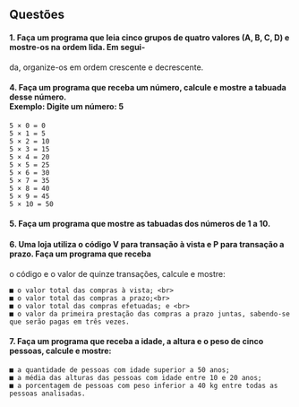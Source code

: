 ## Questões
#### 1. Faça um programa que leia cinco grupos de quatro valores (A, B, C, D) e mostre-os na ordem lida. Em segui-
da, organize-os em ordem crescente e decrescente.

#### 4. Faça um programa que receba um número, calcule e mostre a tabuada desse número. <br>Exemplo: Digite um número: 5

    5 × 0 = 0
    5 × 1 = 5
    5 × 2 = 10 
    5 × 3 = 15 
    5 × 4 = 20 
    5 × 5 = 25 
    5 × 6 = 30 
    5 × 7 = 35 
    5 × 8 = 40
    5 × 9 = 45 
    5 × 10 = 50

#### 5. Faça um programa que mostre as tabuadas dos números de 1 a 10.

#### 6. Uma loja utiliza o código V para transação à vista e P para transação a prazo. Faça um programa que receba
o código e o valor de quinze transações, calcule e mostre:<br>

    ■ o valor total das compras à vista; <br>
    ■ o valor total das compras a prazo;<br>
    ■ o valor total das compras efetuadas; e <br>
    ■ o valor da primeira prestação das compras a prazo juntas, sabendo-se que serão pagas em três vezes.

#### 7. Faça um programa que receba a idade, a altura e o peso de cinco pessoas, calcule e mostre: <br>
    ■ a quantidade de pessoas com idade superior a 50 anos;
    ■ a média das alturas das pessoas com idade entre 10 e 20 anos;
    ■ a porcentagem de pessoas com peso inferior a 40 kg entre todas as pessoas analisadas.

